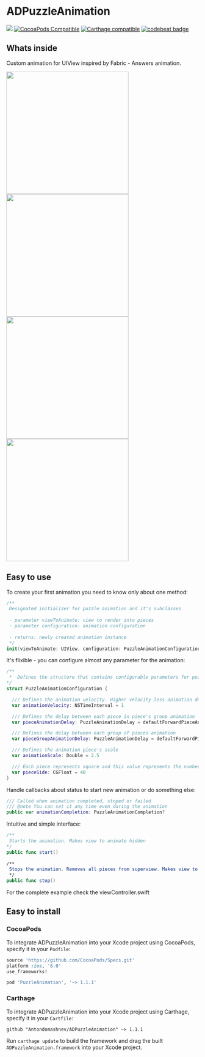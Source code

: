 # ADPuzzleAnimation

![](https://travis-ci.org/Antondomashnev/ADPuzzleAnimation.svg?branch=master)
[![CocoaPods Compatible](https://img.shields.io/cocoapods/v/PuzzleAnimation.svg)](https://img.shields.io/cocoapods/v/PuzzleAnimation.svg)
[![Carthage compatible](https://img.shields.io/badge/Carthage-compatible-4BC51D.svg?style=flat)](https://github.com/Carthage/Carthage)
[![codebeat badge](https://codebeat.co/badges/3b267dd9-2ac9-4264-8415-2f4c22e88f9a)](https://codebeat.co/projects/github-com-antondomashnev-adpuzzleanimation)

## Whats inside
Custom animation for UIView inspired by Fabric - Answers animation.

<img src="http://i.giphy.com/u1rehLIHD822I.gif" width="320" /> <img src="http://i.giphy.com/5cdjNOUroagwM.gif" width="320" /> <img src="http://i.giphy.com/10h7RbGYReryNO.gif" width="320" /> <img src="http://i.giphy.com/iXlkj9HtB6FHO.gif" width="320" />

## Easy to use

To create your first animation you need to know only about one method:

```swift
/**
 Designated initializer for puzzle animation and it's subclasses
 
 - parameter viewToAnimate: view to render into pieces
 - parameter configuration: animation configuration
 
 - returns: newly created animation instance
 */
init(viewToAnimate: UIView, configuration: PuzzleAnimationConfiguration = PuzzleAnimationConfiguration())
```
   
It's flixible - you can configure almost any parameter for the animation:
    
```swift
/**
 *  Defines the structure that contains configurable parameters for puzzle animation
*/
struct PuzzleAnimationConfiguration {

  /// Defines the animation velocity. Higher velocity less animation duration
  var animationVelocity: NSTimeInterval = 1

  /// Defines the delay between each piece in piece's group animation
  var pieceAnimationDelay: PuzzleAnimationDelay = defaultForwardPieceAnimationDelay

  /// Defines the delay between each group of pieces animation
  var pieceGroupAnimationDelay: PuzzleAnimationDelay = defaultForwardPieceGroupAnimationDelay

  /// Defines the animation piece's scale
  var animationScale: Double = 2.5

  /// Each piece represents square and this value represents the number of pixels of square side
  var pieceSide: CGFloat = 40
}
```

Handle callbacks about status to start new animation or do something else:
```swift
/// Called when animation completed, stoped or failed
/// @note You can set it any time even during the animation
public var animationCompletion: PuzzleAnimationCompletion?
```

Intuitive and simple interface:
```swift
/**
 Starts the animation. Makes view to animate hidden
*/
public func start()
    
/**
 Stops the animation. Removes all pieces from superview. Makes view to animate visible
 */
public func stop()
```
    
For the complete example check the viewController.swift

## Easy to install

### CocoaPods

To integrate ADPuzzleAnimation into your Xcode project using CocoaPods, specify it in your `Podfile`:

```ruby
source 'https://github.com/CocoaPods/Specs.git'
platform :ios, '8.0'
use_frameworks!

pod 'PuzzleAnimation', '~> 1.1.1'
```
### Carthage

To integrate ADPuzzleAnimation into your Xcode project using Carthage, specify it in your `Cartfile`:

```ogdl
github "Antondomashnev/ADPuzzleAnimation" ~> 1.1.1
```

Run `carthage update` to build the framework and drag the built `ADPuzzleAnimation.framework` into your Xcode project.
